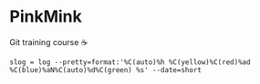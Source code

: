 # PinkMink
Git training course
:coffee:

```
slog = log --pretty=format:'%C(auto)%h %C(yellow)%C(red)%ad %C(blue)%aN%C(auto)%d%C(green) %s' --date=short
```
